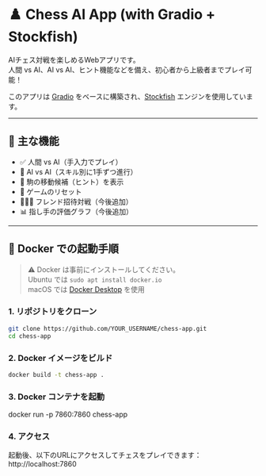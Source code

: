 # ♟️ Chess AI App (with Gradio + Stockfish)

AIチェス対戦を楽しめるWebアプリです。  
人間 vs AI、AI vs AI、ヒント機能などを備え、初心者から上級者までプレイ可能！

このアプリは [Gradio](https://www.gradio.app/) をベースに構築され、[Stockfish](https://stockfishchess.org/) エンジンを使用しています。

---

## 🚀 主な機能

- ✅ 人間 vs AI（手入力でプレイ）
- 🔁 AI vs AI（スキル別に1手ずつ進行）
- 🧠 駒の移動候補（ヒント）を表示
- 🔄 ゲームのリセット
- 🧑‍🤝‍🧑 フレンド招待対戦（今後追加）
- 📊 指し手の評価グラフ（今後追加）

---

## 🐳 Docker での起動手順

> ⚠️ Docker は事前にインストールしてください。  
> Ubuntu では `sudo apt install docker.io`  
> macOS では [Docker Desktop](https://www.docker.com/products/docker-desktop/) を使用

### 1. リポジトリをクローン

```bash
git clone https://github.com/YOUR_USERNAME/chess-app.git
cd chess-app
```

### 2. Docker イメージをビルド

```bash
docker build -t chess-app .
```

### 3. Docker コンテナを起動

docker run -p 7860:7860 chess-app

### 4. アクセス

起動後、以下のURLにアクセスしてチェスをプレイできます：
http://localhost:7860
